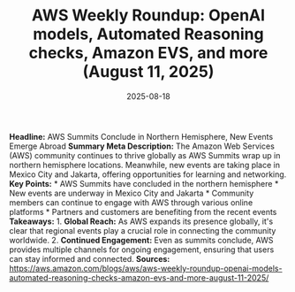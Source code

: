 ﻿---
title: 'AWS Weekly Roundup: OpenAI models, Automated Reasoning checks, Amazon EVS,
  and more (August 11, 2025)'
date: '2025-08-18'
category: Markets
image: "/images/generated/briefs/2025-08-18/aws weekly roundup openai models automated reasoning checks .svg"

summary: ''
slug: 'aws weekly roundup openai models automated reasoning checks '
source_urls:
- https://aws.amazon.com/blogs/aws/aws-weekly-roundup-openai-models-automated-reasoning-checks-amazon-evs-and-more-august-11-2025/
seo:
  title: 'AWS Weekly Roundup: OpenAI models, Automated Reasoning checks, Amazon EVS,
    and more (August 11, 2025) | Hash n Hedge'
  description: ''
  keywords:
  - news
  - markets
  - brief
---

**Headline:** AWS Summits Conclude in Northern Hemisphere, New Events Emerge Abroad  **Summary Meta Description:** The Amazon Web Services (AWS) community continues to thrive globally as AWS Summits wrap up in northern hemisphere locations. Meanwhile, new events are taking place in Mexico City and Jakarta, offering opportunities for learning and networking.  **Key Points:**  * AWS Summits have concluded in the northern hemisphere * New events are underway in Mexico City and Jakarta * Community members can continue to engage with AWS through various online platforms * Partners and customers are benefiting from the recent events  **Takeaways:**  1. **Global Reach:** As AWS expands its presence globally, it's clear that regional events play a crucial role in connecting the community worldwide. 2. **Continued Engagement:** Even as summits conclude, AWS provides multiple channels for ongoing engagement, ensuring that users can stay informed and connected.  **Sources:** https://aws.amazon.com/blogs/aws/aws-weekly-roundup-openai-models-automated-reasoning-checks-amazon-evs-and-more-august-11-2025/ 
